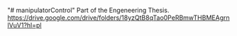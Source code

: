 "# manipulatorControl" 
Part of the Engeneering Thesis.
https://drive.google.com/drive/folders/18yzQtB8qTao0PeRBmwTHBMEAgrnlVuV1?hl=pl
